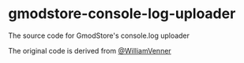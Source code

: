 # gmodstore-console-log-uploader
The source code for GmodStore's console.log uploader

The original code is derived from [@WilliamVenner](https://github.com/WilliamVenner)
